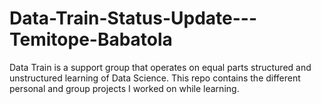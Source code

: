# Data-Train-Status-Update---Temitope-Babatola

Data Train is a support group that operates on equal parts structured and unstructured learning of Data Science. This repo contains the different personal and group projects I worked on while learning.
